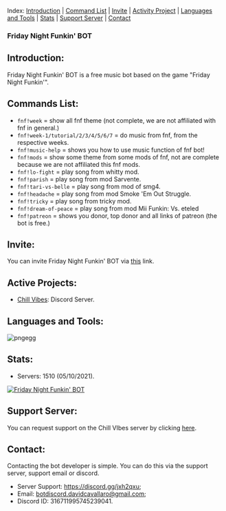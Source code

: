 Index: [Introduction](https://github.com/Chill-Vabes/Friday-Night-Funkin-BOT#introduction) | [Command List](https://github.com/Chill-Vabes/Friday-Night-Funkin-BOT#Command-List) | [Invite](https://github.com/Chill-Vabes/Friday-Night-Funkin-BOT#Invite) | [Activity Project](https://github.com/Chill-Vabes/Friday-Night-Funkin-BOT#active-projects) | [Languages and Tools](https://github.com/Chill-Vabes/Friday-Night-Funkin-BOT#languages-and-tools) |  [Stats](https://github.com/Chill-Vabes/Friday-Night-Funkin-BOT#stats) | [Support Server](https://github.com/Chill-Vabes/Friday-Night-Funkin-BOT#support-server) | [Contact](https://github.com/Chill-Vabes/Friday-Night-Funkin-BOT#contact)

### Friday Night Funkin' BOT

<h2 align="left">Introduction:</h2>

Friday Night Funkin' BOT is a free music bot based on the game "Friday Night Funkin'".

<h2 align="left">Commands List:</h2>

- `fnf!week` = show all fnf theme (not complete, we are not affiliated with fnf in general.) 
- `fnf!week-1/tutorial/2/3/4/5/6/7` = do music from fnf, from the respective weeks.
- `fnf!music-help` = shows you how to use music function of fnf bot!
- `fnf!mods` = show some theme from some mods of fnf,  not are complete because we are not affiliated this fnf mods. 
- `fnf!lo-fight` = play song from whitty mod. 
- `fnf!parish` = play song from mod Sarvente. 
- `fnf!tari-vs-belle` = play song from mod of smg4. 
- `fnf!headache` = play song from mod Smoke 'Em Out Struggle. 
- `fnf!tricky` = play song from tricky mod.
- `fnf!dream-of-peace` = play song from mod Mii Funkin: Vs. eteled
- `fnf!patreon` = shows you donor, top donor and all links of patreon (the bot is free.) 

<h2 align="left">Invite:</h2>

You can invite Friday Night Funkin' BOT via [this](https://discord.com/oauth2/authorize?client_id=840217202862325780&scope=bot%20applications.commands&permissions=517580640000) link.

<h2 align="left">Active Projects:</h2>

- [Chill Vibes](https://discord.gg/jxh2qxu): Discord Server.

<h2 align="left">Languages and Tools:</h2>

![pngegg](https://user-images.githubusercontent.com/68825684/122969365-d8233400-d38c-11eb-97b2-f291b5e76619.png)

<h2 align="left">Stats:</h2>

- Servers: 1510 (05/10/2021).

<a href="https://top.gg/bot/840217202862325780">
  <img src="https://top.gg/api/widget/840217202862325780.svg" alt="Friday Night Funkin' BOT" />
  </a>

<h2 align="left">Support Server:</h2>

You can request support on the Chill VIbes server by clicking [here](https://discord.gg/jxh2qxu).

<h2 align="left">Contact:</h2>

Contacting the bot developer is simple. You can do this via the support server, support email or discord.
- Server Support: https://discord.gg/jxh2qxu;
- Email: botdiscord.davidcavallaro@gmail.com;
- Discord ID: 316711995745239041.
